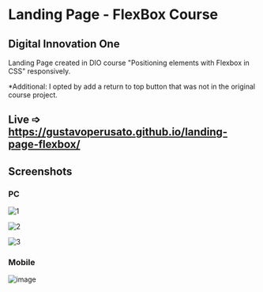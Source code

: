 # Landing Page - FlexBox Course
## Digital Innovation One

Landing Page created in DIO course "Positioning elements with Flexbox in CSS" responsively.

*Additional: I opted by add a return to top button that was not in the original course project.

## Live ➩ https://gustavoperusato.github.io/landing-page-flexbox/

## Screenshots

### PC
![1](https://user-images.githubusercontent.com/96849188/180349713-65602f84-1bd3-4dc1-b346-9c900f17c0e7.png)

![2](https://user-images.githubusercontent.com/96849188/180349728-dce26325-c99f-4bf7-91cc-537ad8e5a060.png)

![3](https://user-images.githubusercontent.com/96849188/180349746-acd9b850-bd13-4964-8c82-92f358d3ab23.png)

### Mobile
![image](https://user-images.githubusercontent.com/96849188/180467239-d4bd50e0-316e-4481-8e4e-1657127f3a18.png)
